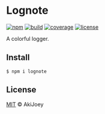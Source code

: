 # Lognote

[![npm][npm-image]][npm-url]
[![build][build-image]][build-url]
[![coverage][coverage-image]][coverage-url]
[![license][license-image]][license-url]

A colorful logger.

## Install

`$ npm i lognote`

## License

[MIT][license-url] © AkiJoey

[npm-image]: https://img.shields.io/npm/v/@akijoey/lognote
[npm-url]: https://www.npmjs.com/package/@akijoey/lognote
[build-image]: https://img.shields.io/github/workflow/status/akijoey/lognote/Build
[build-url]: https://github.com/akijoey/lognote/actions/workflows/build.yml
[coverage-image]: https://img.shields.io/codecov/c/gh/akijoey/lognote
[coverage-url]: https://codecov.io/gh/akijoey/lognote
[license-image]: https://img.shields.io/github/license/akijoey/lognote
[license-url]: https://github.com/akijoey/lognote/blob/main/LICENSE
